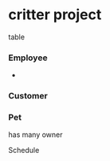 # critter project


table  




### Employee 

- 

  
### Customer

###  Pet  

has many owner 

Schedule 
  